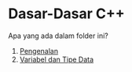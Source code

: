 # Dasar-Dasar C++

Apa yang ada dalam folder ini?
1. [Pengenalan](1_introduction/)
2. [Variabel dan Tipe Data](2_variable_datatype/)